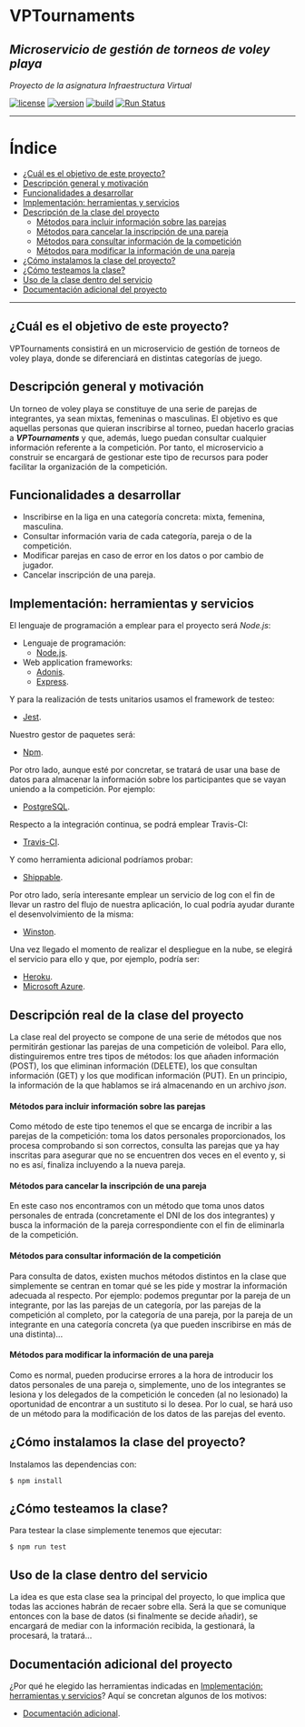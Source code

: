 # VPTournaments
## *Microservicio de gestión de torneos de voley playa*

*Proyecto de la asignatura Infraestructura Virtual*

[![license](https://img.shields.io/badge/license-GPLv3-brightgreen)](https://www.gnu.org/licenses/gpl-3.0.html)   [![version](https://img.shields.io/badge/version-v0.3-blue)](https://github.com/pramartinez/IV_project) [![build](https://travis-ci.org/pramartinez/IV_project.svg?branch=master)](https://travis-ci.org/pramartinez/IV_project/builds) [![Run Status](https://api.shippable.com/projects/5d9a289f029be100073e11e9/badge?branch=master)]()

___________________________________

Índice
======
<!--ts-->
  - [¿Cuál es el objetivo de este proyecto?](#%c2%bfcu%c3%a1l-es-el-objetivo-de-este-proyecto)
  - [Descripción general y motivación](#descripci%c3%b3n-general-y-motivaci%c3%b3n)
  - [Funcionalidades a desarrollar](#funcionalidades-a-desarrollar)
  - [Implementación: herramientas y servicios](#implementaci%c3%b3n-herramientas-y-servicios)
  - [Descripción de la clase del proyecto](#descripcion-clase-proyecto)
    - [Métodos para incluir información sobre las parejas](#metodos-post) 
    - [Métodos para cancelar la inscripción de una pareja](#metodos-delete) 
    - [Métodos para consultar información de la competición](#metodos-get) 
    - [Métodos para modificar la información de una pareja](#metodos-put)
  - [¿Cómo instalamos la clase del proyecto?](#instalar-clase-proyecto)
  - [¿Cómo testeamos la clase?](#testear-clase-proyecto)
  - [Uso de la clase dentro del servicio](#uso-clase-servicio)
  - [Documentación adicional del proyecto](#doc-adicional)
<!--te-->

__________________________________________


## ¿Cuál es el objetivo de este proyecto?
VPTournaments consistirá en un microservicio de gestión de torneos de voley playa, donde se diferenciará en distintas categorías de juego.

## Descripción general y motivación
Un torneo de voley playa se constituye de una serie de parejas de integrantes, ya sean mixtas, femeninas o masculinas. El objetivo es que aquellas personas que quieran inscribirse al torneo, puedan hacerlo gracias a ***VPTournaments*** y que, además, luego puedan consultar cualquier información referente a la competición. Por tanto, el microservicio a construir se encargará de gestionar este tipo de recursos para poder facilitar la organización de la competición.

## Funcionalidades a desarrollar
-   Inscribirse en la liga en una categoría concreta: mixta, femenina, masculina.
-   Consultar información varia de cada categoría, pareja o de la competición.
-   Modificar parejas en caso de error en los datos o por cambio de jugador.
-   Cancelar inscripción de una pareja.

## Implementación: herramientas y servicios
El lenguaje de programación a emplear para el proyecto será *Node.js*:
- Lenguaje de programación: 
  - [Node.js](https://nodejs.org/es/about/).
- Web application frameworks: 
  - [Adonis](https://adonisjs.com/).
  - [Express](https://expressjs.com/es/).

Y para la realización de tests unitarios usamos el framework de testeo:
- [Jest](https://jestjs.io/).
  
Nuestro gestor de paquetes será:
- [Npm](https://www.npmjs.com/).

Por otro lado, aunque esté por concretar, se tratará de usar una base de datos para almacenar la información sobre los participantes que se vayan uniendo a la competición. Por ejemplo:
- [PostgreSQL](https://www.postgresql.org/).

Respecto a la integración continua, se podrá emplear Travis-CI:
- [Travis-CI](https://travis-ci.org/). 
 
Y como herramienta adicional podríamos probar:  
- [Shippable](https://app.shippable.com/).

Por otro lado, sería interesante emplear un servicio de log con el fin de llevar un rastro del flujo de nuestra aplicación, lo cual podría ayudar durante el desenvolvimiento de la misma:
- [Winston](https://github.com/winstonjs/winston).

Una vez llegado el momento de realizar el despliegue en la nube, se elegirá el servicio para ello y que, por ejemplo, podría ser: 
- [Heroku](https://www.heroku.com/home).
- [Microsoft Azure](https://azure.microsoft.com/es-es/free/search/?&ef_id=EAIaIQobChMIp7Gn16_z5AIVCLDtCh3jUA2cEAAYASAAEgJ_cfD_BwE:G:s&OCID=AID2000115_SEM_VAab2G2A&MarinID=VAab2G2A_325772882790_azure_e_c__68954907492_kwd-49508422&lnkd=Google_Azure_Brand&dclid=CJbPsNiv8-QCFRDV1QodhagCXw).


<a name="descripcion-clase-proyecto"></a>  
## Descripción real de la clase del proyecto   

La clase real del proyecto se compone de una serie de métodos que nos permitirán gestionar las parejas de una competición de voleibol. Para ello, distinguiremos entre tres tipos de métodos: los que añaden información (POST), los que eliminan información (DELETE), los que consultan información (GET) y los que modifican información (PUT). En un principio, la información de la que hablamos se irá almacenando en un archivo *json*.

<a name="metodos-post"></a>  
#### Métodos para incluir información sobre las parejas

Como método de este tipo tenemos el que se encarga de incribir a las parejas de la competición: toma los datos personales proporcionados, los procesa comprobando si son correctos, consulta las parejas que ya hay inscritas para asegurar que no se encuentren dos veces en el evento y, si no es así, finaliza incluyendo a la nueva pareja. 

<a name="metodos-delete"></a>  
#### Métodos para cancelar la inscripción de una pareja

En este caso nos encontramos con un método que toma unos datos personales de entrada (concretamente el DNI de los dos integrantes) y busca la información de la pareja correspondiente con el fin de eliminarla de la competición.

<a name="metodos-get"></a>  
#### Métodos para consultar información de la competición

Para consulta de datos, existen muchos métodos distintos en la clase que simplemente se centran en tomar qué se les pide y mostrar la información adecuada al respecto. Por ejemplo: podemos preguntar por la pareja de un integrante, por las las parejas de un categoría, por las parejas de la competición al completo, por la categoría de una pareja, por la pareja de un integrante en una categoría concreta (ya que pueden inscribirse en más de una distinta)...

<a name="metodos-put"></a>  
#### Métodos para modificar la información de una pareja

Como es normal, pueden producirse errores a la hora de introducir los datos personales de una pareja o, simplemente, uno de los integrantes se lesiona y los delegados de la competición le conceden (al no lesionado) la oportunidad de encontrar a un sustituto si lo desea. Por lo cual, se hará uso de un método para la modificación de los datos de las parejas del evento.

<a name="instalar-clase-proyecto"></a>  
## ¿Cómo instalamos la clase del proyecto?

Instalamos las dependencias con:

    $ npm install

<a name="testear-clase-proyecto"></a>  
## ¿Cómo testeamos la clase?
Para testear la clase simplemente tenemos que ejecutar:

    $ npm run test

<a name="uso-clase-servicio"></a>  
## Uso de la clase dentro del servicio

La idea es que esta clase sea la principal del proyecto, lo que implica que todas las acciones habrán de recaer sobre ella. Será la que se comunique entonces con la base de datos (si finalmente se decide añadir), se encargará de mediar con la información recibida, la gestionará, la procesará, la tratará...

<a name="doc-adicional"></a>  
## Documentación adicional del proyecto

¿Por qué he elegido las herramientas indicadas en [Implementación: herramientas y servicios](#implementaci%c3%b3n-herramientas-y-servicios)? Aquí se concretan algunos de los motivos:

- [Documentación adicional](https://github.com/pramartinez/IV_project/blob/master/docs/documentation.md).